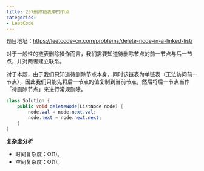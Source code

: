 ```yaml
---
title: 237删除链表中的节点
categories: 
- LeetCode
---
```


题目地址：https://leetcode-cn.com/problems/delete-node-in-a-linked-list/

对于一般性的链表删除操作而言，我们需要知道待删除节点的前一节点与后一节点，并对两者建立联系。

对于本题，由于我们只知道待删除节点本身，同时该链表为单链表（无法访问前一节点），因此我们只能先将后一节点的值复制到当前节点，然后将后一节点当作「待删除节点」来进行常规删除。

```java
class Solution {
    public void deleteNode(ListNode node) {
        node.val = node.next.val;
        node.next = node.next.next;
    }
}
```

**复杂度分析**

- 时间复杂度：O(1)。
- 空间复杂度：O(1)。